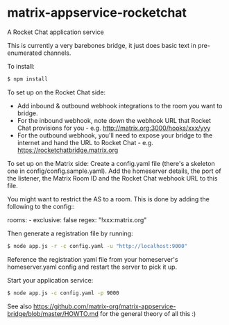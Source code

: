 # matrix-appservice-rocketchat
A Rocket Chat application service

This is currently a very barebones bridge, it just does basic text in pre-enumerated channels.

To install:

```bash
$ npm install
```

To set up on the Rocket Chat side:
 * Add inbound & outbound webhook integrations to the room you want to bridge.
 * For the inbound webhook, note down the webhook URL that Rocket Chat provisions for you - e.g. http://matrix.org:3000/hooks/xxx/yyy
 * For the outbound webhook, you'll need to expose your bridge to the internet and hand the URL to Rocket Chat - e.g. https://rocketchatbridge.matrix.org

To set up on the Matrix side:
Create a config.yaml file (there's a skeleton one in config/config.sample.yaml). Add the homeserver details, the port of the listener, the Matrix Room ID and the Rocket Chat webhook URL to this file.

You might want to restrict the AS to a room. This is done by adding the following to the config::

  rooms:
    - exclusive: false
      regex: "!xxx:matrix.org"

Then generate a registration file by running:

```bash
$ node app.js -r -c config.yaml -u "http://localhost:9000"
```

Reference the registration yaml file from your homeserver's homeserver.yaml config and restart the server to pick it up.

Start your application service:

```bash
$ node app.js -c config.yaml -p 9000
```

See also https://github.com/matrix-org/matrix-appservice-bridge/blob/master/HOWTO.md for the general theory of all this :)

